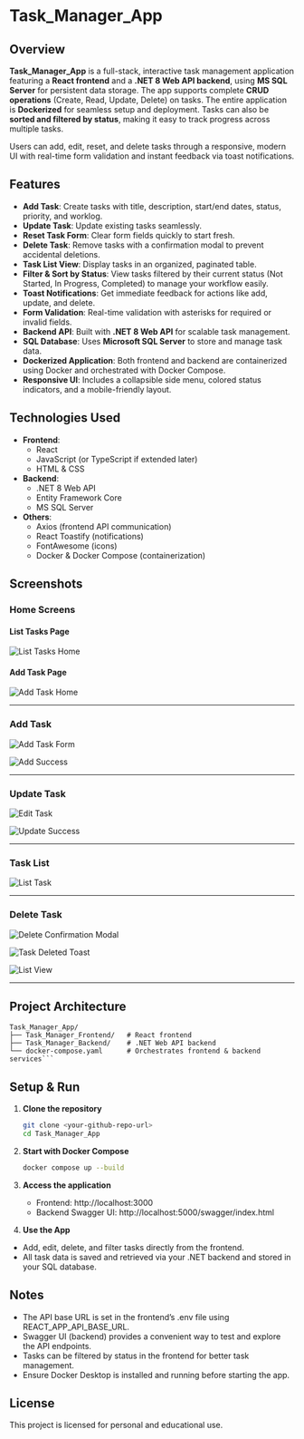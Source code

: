 # Task_Manager_App

## Overview

**Task_Manager_App** is a full-stack, interactive task management application featuring a **React frontend** and a **.NET 8 Web API backend**, using **MS SQL Server** for persistent data storage. The app supports complete **CRUD operations** (Create, Read, Update, Delete) on tasks. The entire application is **Dockerized** for seamless setup and deployment. Tasks can also be **sorted and filtered by status**, making it easy to track progress across multiple tasks.

Users can add, edit, reset, and delete tasks through a responsive, modern UI with real-time form validation and instant feedback via toast notifications.

## Features

- **Add Task**: Create tasks with title, description, start/end dates, status, priority, and worklog.
- **Update Task**: Update existing tasks seamlessly.
- **Reset Task Form**: Clear form fields quickly to start fresh.
- **Delete Task**: Remove tasks with a confirmation modal to prevent accidental deletions.
- **Task List View**: Display tasks in an organized, paginated table.
- **Filter & Sort by Status**: View tasks filtered by their current status (Not Started, In Progress, Completed) to manage your workflow easily.
- **Toast Notifications**: Get immediate feedback for actions like add, update, and delete.
- **Form Validation**: Real-time validation with asterisks for required or invalid fields.
- **Backend API**: Built with **.NET 8 Web API** for scalable task management.
- **SQL Database**: Uses **Microsoft SQL Server** to store and manage task data.
- **Dockerized Application**: Both frontend and backend are containerized using Docker and orchestrated with Docker Compose.
- **Responsive UI**: Includes a collapsible side menu, colored status indicators, and a mobile-friendly layout.

## Technologies Used

- **Frontend**:
  - React
  - JavaScript (or TypeScript if extended later)
  - HTML & CSS
- **Backend**:
  - .NET 8 Web API
  - Entity Framework Core
  - MS SQL Server
- **Others**:
  - Axios (frontend API communication)
  - React Toastify (notifications)
  - FontAwesome (icons)
  - Docker & Docker Compose (containerization)

## Screenshots

### Home Screens
#### List Tasks Page
![List Tasks Home](Screenshots/ListTaskHome.png)  
#### Add Task Page
![Add Task Home](Screenshots/AddTaskHome.png)  

---

### Add Task

![Add Task Form](Screenshots/AddTask.png) 

![Add Success](Screenshots/TaskAddSuccess.png)  

---

### Update Task

![Edit Task](Screenshots/UpdateTask.png)  

![Update Success](Screenshots/TaskUpdateSuccess.png)  

---

### Task List

![List Task](Screenshots/ListTask.png)  
 
---

### Delete Task

![Delete Confirmation Modal](Screenshots/DeleteConfirmation.png) 

![Task Deleted Toast](Screenshots/TaskDeleted.png) 

![List View](Screenshots/AfterDeleteList.png) 

---

## Project Architecture

```plaintext
Task_Manager_App/
├── Task_Manager_Frontend/   # React frontend
├── Task_Manager_Backend/    # .NET Web API backend
└── docker-compose.yaml      # Orchestrates frontend & backend services```

```
##  Setup & Run

1. **Clone the repository**  
   ```bash
   git clone <your-github-repo-url>
   cd Task_Manager_App

2. **Start with Docker Compose**  
   ```bash
   docker compose up --build

3. **Access the application**
   - Frontend: http://localhost:3000
   - Backend Swagger UI: http://localhost:5000/swagger/index.html

4. **Use the App**
 - Add, edit, delete, and filter tasks directly from the frontend.
 - All task data is saved and retrieved via your .NET backend and stored in your SQL database.

## Notes
- The API base URL is set in the frontend’s .env file using REACT_APP_API_BASE_URL.
- Swagger UI (backend) provides a convenient way to test and explore the API endpoints.
- Tasks can be filtered by status in the frontend for better task management.
- Ensure Docker Desktop is installed and running before starting the app.

## License
This project is licensed for personal and educational use.

